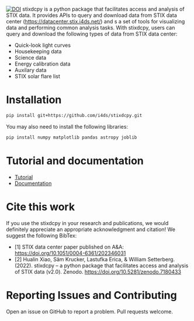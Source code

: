 
[![DOI](https://zenodo.org/badge/DOI/10.5281/zenodo.7180433.svg)](https://doi.org/10.5281/zenodo.7180433)
stixdcpy is a python package that facilitates access and analysis of STIX data. It provides APIs to query and download data from STIX data center (https://datacenter.stix.i4ds.net/) and s a set of tools for visualizing data and performing common analysis tasks.  With stixdcpy, users can query and download the following types of data from STIX data center:

- Quick-look light curves
- Housekeeping data
- Science data
- Energy calibration data
- Auxilary data
- STIX solar flare list



# Installation


```sh
pip install git+https://github.com/i4ds/stixdcpy.git
```
You may also need to install the following libraries:
```sh
pip install numpy matplotlib pandas astropy joblib
```

# Tutorial and documentation

- [Tutorial](https://github.com/i4ds/stixdcpy/blob/master/examples/tutorial.ipynb)
- [Documentation](https://drhlxiao.github.io/stixdcpy/)



#  Cite this work
If you use the stixdcpy in your research and publications, we would definitely appreciate an appropriate acknowledgment and citation! We suggest the following BibTex:
* [1] STIX data center paper published on A&A: https://doi.org/10.1051/0004-6361/202346031
* [2] Hualin Xiao, Säm Krucker, Lastufka Erica, & William Setterberg. (2022). stixdcpy – a python package that facilitates access and analysis of STIX data (v2.0). Zenodo. https://doi.org/10.5281/zenodo.7180433

# Reporting Issues and Contributing
Open an issue on GitHub to report a problem. Pull requests welcome.
